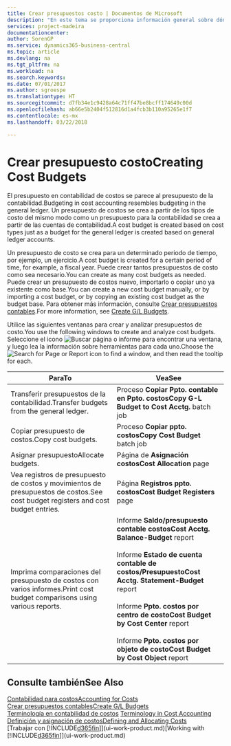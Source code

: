 ```yaml
---
title: Crear presupuestos costo | Documentos de Microsoft
description: "En este tema se proporciona información general sobre dónde crear y analizar presupuestos de costos."
services: project-madeira
documentationcenter: 
author: SorenGP
ms.service: dynamics365-business-central
ms.topic: article
ms.devlang: na
ms.tgt_pltfrm: na
ms.workload: na
ms.search.keywords: 
ms.date: 07/01/2017
ms.author: sgroespe
ms.translationtype: HT
ms.sourcegitcommit: d7fb34e1c9428a64c71ff47be8bcff174649c00d
ms.openlocfilehash: ab66e5b2404f512816d1a4fcb3b110a95265e1f7
ms.contentlocale: es-mx
ms.lasthandoff: 03/22/2018

---
```

# <a name="creating-cost-budgets"></a><span data-ttu-id="4a61a-103">Crear presupuesto costo</span><span class="sxs-lookup"><span data-stu-id="4a61a-103">Creating Cost Budgets</span></span>
<span data-ttu-id="4a61a-104">El presupuesto en contabilidad de costos se parece al presupuesto de la contabilidad.</span><span class="sxs-lookup"><span data-stu-id="4a61a-104">Budgeting in cost accounting resembles budgeting in the general ledger.</span></span> <span data-ttu-id="4a61a-105">Un presupuesto de costos se crea a partir de los tipos de costo del mismo modo como un presupuesto para la contabilidad se crea a partir de las cuentas de contabilidad.</span><span class="sxs-lookup"><span data-stu-id="4a61a-105">A cost budget is created based on cost types just as a budget for the general ledger is created based on general ledger accounts.</span></span>  

<span data-ttu-id="4a61a-106">Un presupuesto de costo se crea para un determinado periodo de tiempo, por ejemplo, un ejercicio.</span><span class="sxs-lookup"><span data-stu-id="4a61a-106">A cost budget is created for a certain period of time, for example, a fiscal year.</span></span> <span data-ttu-id="4a61a-107">Puede crear tantos presupuestos de costo como sea necesario.</span><span class="sxs-lookup"><span data-stu-id="4a61a-107">You can create as many cost budgets as needed.</span></span> <span data-ttu-id="4a61a-108">Puede crear un presupuesto de costos nuevo, importarlo o copiar uno ya existente como base.</span><span class="sxs-lookup"><span data-stu-id="4a61a-108">You can create a new cost budget manually, or by importing a cost budget, or by copying an existing cost budget as the budget base.</span></span> <span data-ttu-id="4a61a-109">Para obtener más información, consulte [Crear presupuestos contables](finance-how-create-budgets.md).</span><span class="sxs-lookup"><span data-stu-id="4a61a-109">For more information, see [Create G/L Budgets](finance-how-create-budgets.md).</span></span>

<span data-ttu-id="4a61a-110">Utilice las siguientes ventanas para crear y analizar presupuestos de costo.</span><span class="sxs-lookup"><span data-stu-id="4a61a-110">You use the following windows to create and analyze cost budgets.</span></span> <span data-ttu-id="4a61a-111">Seleccione el icono ![Buscar página o informe](media/ui-search/search_small.png "icono Buscar página o informe") para encontrar una ventana, y luego lea la información sobre herramientas para cada uno.</span><span class="sxs-lookup"><span data-stu-id="4a61a-111">Choose the ![Search for Page or Report](media/ui-search/search_small.png "Search for Page or Report icon") icon to find a window, and then read the tooltip for each.</span></span>

|<span data-ttu-id="4a61a-112">Para</span><span class="sxs-lookup"><span data-stu-id="4a61a-112">To</span></span>|<span data-ttu-id="4a61a-113">Vea</span><span class="sxs-lookup"><span data-stu-id="4a61a-113">See</span></span>|  
|--------|---------|  
|<span data-ttu-id="4a61a-114">Transferir presupuestos de la contabilidad.</span><span class="sxs-lookup"><span data-stu-id="4a61a-114">Transfer budgets from the general ledger.</span></span>|<span data-ttu-id="4a61a-115">Proceso **Copiar Ppto. contable en Ppto. costos**</span><span class="sxs-lookup"><span data-stu-id="4a61a-115">**Copy G-L Budget to Cost Acctg.** batch job</span></span>|  
|<span data-ttu-id="4a61a-116">Copiar presupuesto de costos.</span><span class="sxs-lookup"><span data-stu-id="4a61a-116">Copy cost budgets.</span></span>|<span data-ttu-id="4a61a-117">Proceso **Copiar ppto. costos**</span><span class="sxs-lookup"><span data-stu-id="4a61a-117">**Copy Cost Budget** batch job</span></span>|  
|<span data-ttu-id="4a61a-118">Asignar presupuesto</span><span class="sxs-lookup"><span data-stu-id="4a61a-118">Allocate budgets.</span></span>|<span data-ttu-id="4a61a-119">Página de **Asignación costos**</span><span class="sxs-lookup"><span data-stu-id="4a61a-119">**Cost Allocation** page</span></span>|  
|<span data-ttu-id="4a61a-120">Vea registros de presupuesto de costos y movimientos de presupuestos de costos.</span><span class="sxs-lookup"><span data-stu-id="4a61a-120">See cost budget registers and cost budget entries.</span></span>|<span data-ttu-id="4a61a-121">Página **Registros ppto. costos**</span><span class="sxs-lookup"><span data-stu-id="4a61a-121">**Cost Budget Registers** page</span></span>|  
|<span data-ttu-id="4a61a-122">Imprima comparaciones del presupuesto de costos con varios informes.</span><span class="sxs-lookup"><span data-stu-id="4a61a-122">Print cost budget comparisons using various reports.</span></span>|<span data-ttu-id="4a61a-123">Informe **Saldo/presupuesto contable costos**</span><span class="sxs-lookup"><span data-stu-id="4a61a-123">**Cost Acctg. Balance-Budget** report</span></span><br /><br /> <span data-ttu-id="4a61a-124">Informe **Estado de cuenta contable de costos/Presupuesto**</span><span class="sxs-lookup"><span data-stu-id="4a61a-124">**Cost Acctg. Statement-Budget** report</span></span><br /><br /> <span data-ttu-id="4a61a-125">Informe **Ppto. costos por centro de costo**</span><span class="sxs-lookup"><span data-stu-id="4a61a-125">**Cost Budget by Cost Center** report</span></span><br /><br /> <span data-ttu-id="4a61a-126">Informe **Ppto. costos por objeto de costo**</span><span class="sxs-lookup"><span data-stu-id="4a61a-126">**Cost Budget by Cost Object** report</span></span>|  

## <a name="see-also"></a><span data-ttu-id="4a61a-127">Consulte también</span><span class="sxs-lookup"><span data-stu-id="4a61a-127">See Also</span></span>  
[<span data-ttu-id="4a61a-128">Contabilidad para costos</span><span class="sxs-lookup"><span data-stu-id="4a61a-128">Accounting for Costs</span></span>](finance-manage-cost-accounting.md)  
[<span data-ttu-id="4a61a-129">Crear presupuestos contables</span><span class="sxs-lookup"><span data-stu-id="4a61a-129">Create G/L Budgets</span></span>](finance-how-create-budgets.md)  
<span data-ttu-id="4a61a-130">[Terminología en contabilidad de costos](finance-terminology-in-cost-accounting.md) </span><span class="sxs-lookup"><span data-stu-id="4a61a-130">[Terminology in Cost Accounting](finance-terminology-in-cost-accounting.md) </span></span>  
[<span data-ttu-id="4a61a-131">Definición y asignación de costos</span><span class="sxs-lookup"><span data-stu-id="4a61a-131">Defining and Allocating Costs</span></span>](finance-define-and-allocate-costs.md)  
<span data-ttu-id="4a61a-132">[Trabajar con [!INCLUDE[d365fin](includes/d365fin_md.md)]](ui-work-product.md)</span><span class="sxs-lookup"><span data-stu-id="4a61a-132">[Working with [!INCLUDE[d365fin](includes/d365fin_md.md)]](ui-work-product.md)</span></span>

